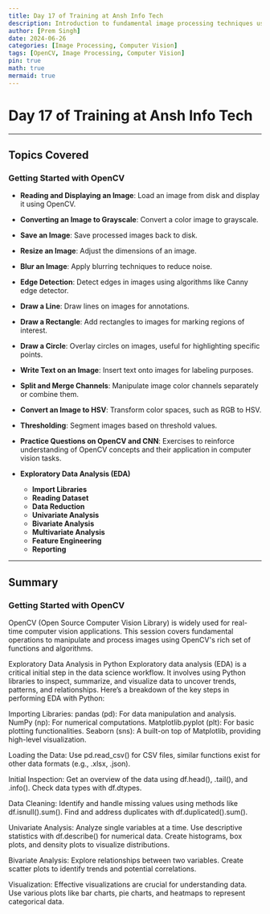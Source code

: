 ```yaml
---
title: Day 17 of Training at Ansh Info Tech
description: Introduction to fundamental image processing techniques using OpenCV. Topics include reading and displaying images, grayscale conversion, image manipulation, and basic drawing operations.
author: [Prem Singh]
date: 2024-06-26
categories: [Image Processing, Computer Vision]
tags: [OpenCV, Image Processing, Computer Vision]
pin: true
math: true
mermaid: true
---
```


# Day 17 of Training at Ansh Info Tech

---

## Topics Covered

### Getting Started with OpenCV

- **Reading and Displaying an Image**: Load an image from disk and display it using OpenCV.
- **Converting an Image to Grayscale**: Convert a color image to grayscale.
- **Save an Image**: Save processed images back to disk.
- **Resize an Image**: Adjust the dimensions of an image.
- **Blur an Image**: Apply blurring techniques to reduce noise.
- **Edge Detection**: Detect edges in images using algorithms like Canny edge detector.
- **Draw a Line**: Draw lines on images for annotations.
- **Draw a Rectangle**: Add rectangles to images for marking regions of interest.
- **Draw a Circle**: Overlay circles on images, useful for highlighting specific points.
- **Write Text on an Image**: Insert text onto images for labeling purposes.
- **Split and Merge Channels**: Manipulate image color channels separately or combine them.
- **Convert an Image to HSV**: Transform color spaces, such as RGB to HSV.
- **Thresholding**: Segment images based on threshold values.
- **Practice Questions on OpenCV and CNN**: Exercises to reinforce understanding of OpenCV concepts and their application in computer vision tasks.

- **Exploratory Data Analysis (EDA)**
  - **Import Libraries**
  - **Reading Dataset**
  - **Data Reduction**
  - **Univariate Analysis**
  - **Bivariate Analysis**
  - **Multivariate Analysis**
  - **Feature Engineering**
  - **Reporting**

---

## Summary

### Getting Started with OpenCV

OpenCV (Open Source Computer Vision Library) is widely used for real-time computer vision applications. This session covers fundamental operations to manipulate and process images using OpenCV's rich set of functions and algorithms.

Exploratory Data Analysis in Python
Exploratory data analysis (EDA) is a critical initial step in the data science workflow. It involves using Python libraries to inspect, summarize, and visualize data to uncover trends, patterns, and relationships. Here’s a breakdown of the key steps in performing EDA with Python:

Importing Libraries:
pandas (pd): For data manipulation and analysis. NumPy (np): For numerical computations. Matplotlib.pyplot (plt): For basic plotting functionalities. Seaborn (sns): A built-on top of Matplotlib, providing high-level visualization.

Loading the Data:
Use pd.read_csv() for CSV files, similar functions exist for other data formats (e.g., .xlsx, .json).

Initial Inspection:
Get an overview of the data using df.head(), .tail(), and .info(). Check data types with df.dtypes.

Data Cleaning:
Identify and handle missing values using methods like df.isnull().sum(). Find and address duplicates with df.duplicated().sum().

Univariate Analysis:
Analyze single variables at a time. Use descriptive statistics with df.describe() for numerical data. Create histograms, box plots, and density plots to visualize distributions.

Bivariate Analysis:
Explore relationships between two variables. Create scatter plots to identify trends and potential correlations.

Visualization:
Effective visualizations are crucial for understanding data. Use various plots like bar charts, pie charts, and heatmaps to represent categorical data.

